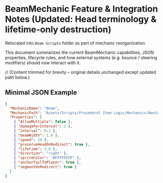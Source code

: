 # BeamMechanic Feature & Integration Notes (Updated: Head terminology & lifetime-only destruction)

Relocated into `Beam Scripts` folder as part of mechanic reorganization.

This document summarizes the current BeamMechanic capabilities, JSON properties, lifecycle rules, and how external systems (e.g. bounce / steering modifiers) should now interact with it.

// (Content trimmed for brevity – original details unchanged except updated path below.)

## Minimal JSON Example
```json
{
  "MechanicName": "Beam",
  "MechanicPath": "Assets/Scripts/Procederal Item Logic/Mechanics/Neuteral/Beam Scripts/BeamMechanic.cs",
  "Properties": [
    { "AllowMultiple": false },
    { "damagePerInterval": 3 },
    { "interval": 0.1 },
    { "beamWidth": 1.0 },
    { "speed": 20 },
    { "preserveHeadOnRedirect": true },
    { "lifetime": 3.0 },
    { "direction": "right" },
    { "spriteColor": "#FFFFFFFF" },
    { "anchorTailToPlayer": true },
    { "segmentOnRedirect": true }
  ]
}
```
